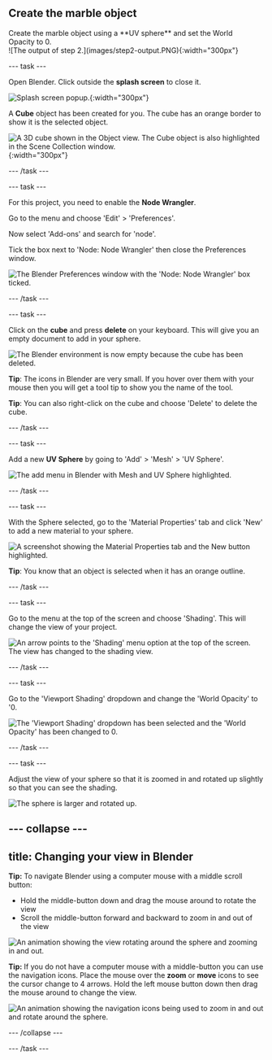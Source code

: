 ## Create the marble object

<div style="display: flex; flex-wrap: wrap">
<div style="flex-basis: 200px; flex-grow: 1; margin-right: 15px;">
Create the marble object using a **UV sphere** and set the World Opacity to 0.
</div>
<div>
![The output of step 2.](images/step2-output.PNG){:width="300px"}
</div>
</div>

--- task ---

Open Blender. Click outside the **splash screen** to close it. 

![Splash screen popup.](images/blender-first.PNG){:width="300px"}

A **Cube** object has been created for you. The cube has an orange border to show it is the selected object.

![A 3D cube shown in the Object view. The Cube object is also highlighted in the Scene Collection window.](images/blender-windows.PNG){:width="300px"}

--- /task ---

--- task ---

For this project, you need to enable the **Node Wrangler**. 

Go to the menu and choose 'Edit' > 'Preferences'.

Now select 'Add-ons' and search for 'node'.

Tick the box next to 'Node: Node Wrangler' then close the Preferences window.

![The Blender Preferences window with the 'Node: Node Wrangler' box ticked.](images/node-wrangler.png)

--- /task ---

--- task ---

Click on the **cube** and press **delete** on your keyboard. This will give you an empty document to add in your sphere.

![The Blender environment is now empty because the cube has been deleted.](images/no-cube.PNG)

**Tip**: The icons in Blender are very small. If you hover over them with your mouse then you will get a tool tip to show you the name of the tool. 

**Tip**: You can also right-click on the cube and choose 'Delete' to delete the cube.

--- /task ---

--- task ---

Add a new **UV Sphere** by going to 'Add' > 'Mesh' > 'UV Sphere'.

![The add menu in Blender with Mesh and UV Sphere highlighted.](images/add-uv-sphere.png)

--- /task ---

--- task ---

With the Sphere selected, go to the 'Material Properties' tab and click 'New' to add a new material to your sphere.

![A screenshot showing the Material Properties tab and the New button highlighted.](images/new-material-property.png)

**Tip**: You know that an object is selected when it has an orange outline.

--- /task ---

--- task ---

Go to the menu at the top of the screen and choose 'Shading'. This will change the view of your project.

![An arrow points to the 'Shading' menu option at the top of the screen. The view has changed to the shading view.](images/shading-layout.png)

--- /task ---

--- task ---

Go to the 'Viewport Shading' dropdown and change the 'World Opacity' to '0. 

![The 'Viewport Shading' dropdown has been selected and the 'World Opacity' has been changed to 0.](images/viewport-shading.png)

--- /task ---

--- task ---

Adjust the view of your sphere so that it is zoomed in and rotated up slightly so that you can see the shading. 

![The sphere is larger and rotated up.](images/step2-output.PNG)

--- collapse ---
---
title: Changing your view in Blender
---

**Tip:** To navigate Blender using a computer mouse with a middle scroll button:
+ Hold the middle-button down and drag the mouse around to rotate the view
+ Scroll the middle-button forward and backward to zoom in and out of the view

![An animation showing the view rotating around the sphere and zooming in and out.](images/mouse-nav.gif)

**Tip:** If you do not have a computer mouse with a middle-button you can use the navigation icons. Place the mouse over the **zoom** or **move** icons to see the cursor change to 4 arrows. Hold the left mouse button down then drag the mouse around to change the view. 

![An animation showing the navigation icons being used to zoom in and out and rotate around the sphere.](images/menu-nav.gif)

--- /collapse ---

--- /task ---



